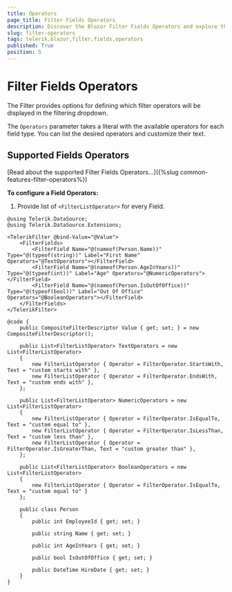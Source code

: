 ```yaml
---
title: Operators
page_title: Filter Fields Operators
description: Discover the Blazor Filter Fields Operators and explore the examples.
slug: filter-operators
tags: telerik,blazor,filter,fields,operators
published: True
position: 5
---
```


# Filter Fields Operators
The Filter provides options for defining which filter operators will be displayed in the filtering dropdown.

The `Operators` parameter takes a literal with the available operators for each field type. You can list the desired operators and customize their text.

## Supported Fields Operators

[Read about the supported Filter Fields Operators...]({%slug common-features-filter-operators%})

**To configure a Field Operators:**

1. Provide list of `<FilterListOperator>` for every Field.

````CSHTML
@using Telerik.DataSource;
@using Telerik.DataSource.Extensions;

<TelerikFilter @bind-Value="@Value">
    <FilterFields>
        <FilterField Name="@(nameof(Person.Name))" Type="@(typeof(string))" Label="First Name" Operators="@TextOperators"></FilterField>
        <FilterField Name="@(nameof(Person.AgeInYears))" Type="@(typeof(int))" Label="Age" Operators="@NumericOperators"></FilterField>
        <FilterField Name="@(nameof(Person.IsOutOfOffice))" Type="@(typeof(bool))" Label="Out Of Office" Operators="@BooleanOperators"></FilterField>
    </FilterFields>
</TelerikFilter>

@code {
    public CompositeFilterDescriptor Value { get; set; } = new CompositeFilterDescriptor();

    public List<FilterListOperator> TextOperators = new List<FilterListOperator>
    {
        new FilterListOperator { Operator = FilterOperator.StartsWith, Text = "custom starts with" },
        new FilterListOperator { Operator = FilterOperator.EndsWith, Text = "custom ends with" },
    };

    public List<FilterListOperator> NumericOperators = new List<FilterListOperator>
    {
        new FilterListOperator { Operator = FilterOperator.IsEqualTo, Text = "custom equal to" },
        new FilterListOperator { Operator = FilterOperator.IsLessThan, Text = "custom less than" },
        new FilterListOperator { Operator = FilterOperator.IsGreaterThan, Text = "custom greater than" },
    };

    public List<FilterListOperator> BooleanOperators = new List<FilterListOperator>
    {
        new FilterListOperator { Operator = FilterOperator.IsEqualTo, Text = "custom equal to" }
    };

    public class Person
    {
        public int EmployeeId { get; set; }

        public string Name { get; set; }

        public int AgeInYears { get; set; }

        public bool IsOutOfOffice { get; set; }

        public DateTime HireDate { get; set; }
    }
}
````